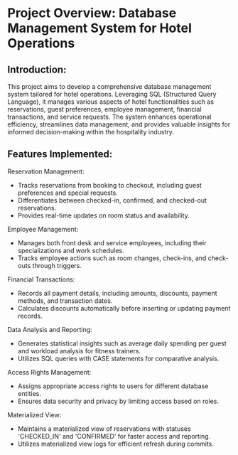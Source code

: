 # Project Overview: Database Management System for Hotel Operations

## Introduction:
This project aims to develop a comprehensive database management system tailored for hotel operations. Leveraging SQL (Structured Query Language), it manages various aspects of hotel functionalities such as reservations, guest preferences, employee management, financial transactions, and service requests. The system enhances operational efficiency, streamlines data management, and provides valuable insights for informed decision-making within the hospitality industry.

## Features Implemented:

Reservation Management:

- Tracks reservations from booking to checkout, including guest preferences and special requests.
- Differentiates between checked-in, confirmed, and checked-out reservations.
- Provides real-time updates on room status and availability.

Employee Management:

- Manages both front desk and service employees, including their specializations and work schedules.
- Tracks employee actions such as room changes, check-ins, and check-outs through triggers.

Financial Transactions:

- Records all payment details, including amounts, discounts, payment methods, and transaction dates.
- Calculates discounts automatically before inserting or updating payment records.

Data Analysis and Reporting:

- Generates statistical insights such as average daily spending per guest and workload analysis for fitness trainers.
- Utilizes SQL queries with CASE statements for comparative analysis.

Access Rights Management:

- Assigns appropriate access rights to users for different database entities.
- Ensures data security and privacy by limiting access based on roles.

Materialized View:

- Maintains a materialized view of reservations with statuses 'CHECKED_IN' and 'CONFIRMED' for faster access and reporting.
- Utilizes materialized view logs for efficient refresh during commits.